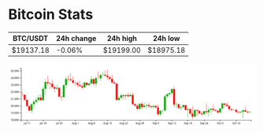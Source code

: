 # Bitcoin Stats

BTC/USDT|24h change|24h high|24h low|
|---|---|---|---|
|$19137.18|-0.06%|$19199.00|$18975.18|

<img src="./chart.svg">
